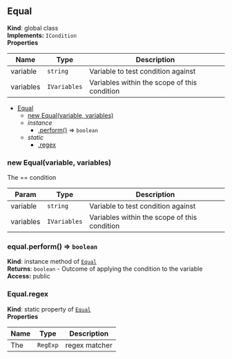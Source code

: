 <a name="Equal"></a>
## Equal
**Kind**: global class  
**Implements:** <code>ICondition</code>  
**Properties**

| Name | Type | Description |
| --- | --- | --- |
| variable | <code>string</code> | Variable to test condition against |
| variables | <code>IVariables</code> | Variables within the scope of this condition |


* [Equal](#Equal)
  * [new Equal(variable, variables)](#new_Equal_new)
  * _instance_
    * [.perform()](#Equal+perform) ⇒ <code>boolean</code>
  * _static_
    * [.regex](#Equal.regex)

<a name="new_Equal_new"></a>
### new Equal(variable, variables)
The == condition


| Param | Type | Description |
| --- | --- | --- |
| variable | <code>string</code> | Variable to test condition against |
| variables | <code>IVariables</code> | Variables within the scope of this condition |

<a name="Equal+perform"></a>
### equal.perform() ⇒ <code>boolean</code>
**Kind**: instance method of <code>[Equal](#Equal)</code>  
**Returns**: <code>boolean</code> - Outcome of applying the condition to the variable  
**Access:** public  
<a name="Equal.regex"></a>
### Equal.regex
**Kind**: static property of <code>[Equal](#Equal)</code>  
**Properties**

| Name | Type | Description |
| --- | --- | --- |
| The | <code>RegExp</code> | regex matcher |

